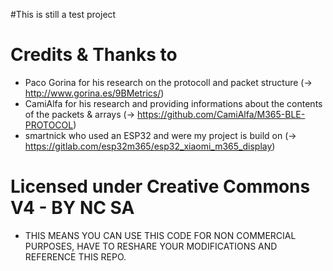 ﻿#This is still a test project




# Credits & Thanks to
 - Paco Gorina for his research on the protocoll and packet structure (-> http://www.gorina.es/9BMetrics/)
 - CamiAlfa for his research and providing informations about the contents of the packets & arrays (-> https://github.com/CamiAlfa/M365-BLE-PROTOCOL)
 - smartnick who used an ESP32 and were my project is build on (-> https://gitlab.com/esp32m365/esp32_xiaomi_m365_display)

# Licensed under Creative Commons V4 - BY NC SA
 - THIS MEANS YOU CAN USE THIS CODE FOR NON COMMERCIAL PURPOSES, HAVE TO RESHARE YOUR MODIFICATIONS AND REFERENCE THIS REPO.